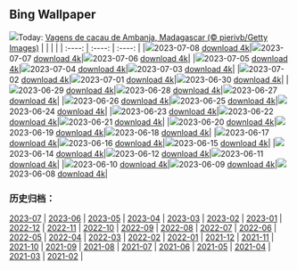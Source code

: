 ## Bing Wallpaper
![](https://global.bing.com/th?id=OHR.CocoaPods_PT-BR0249334987_UHD.jpg&w=1000)Today: [Vagens de cacau de Ambanja, Madagascar (© pierivb/Getty Images)](https://global.bing.com/th?id=OHR.CocoaPods_PT-BR0249334987_UHD.jpg)
|      |      |      |
| :----: | :----: | :----: |
|![](https://global.bing.com/th?id=OHR.CocoaPods_PT-BR0249334987_UHD.jpg&pid=hp&w=384&h=216&rs=1&c=4)2023-07-08 [download 4k](https://global.bing.com/th?id=OHR.CocoaPods_PT-BR0249334987_UHD.jpg)|![](https://global.bing.com/th?id=OHR.KissingPenguins_PT-BR9632546224_UHD.jpg&pid=hp&w=384&h=216&rs=1&c=4)2023-07-07 [download 4k](https://global.bing.com/th?id=OHR.KissingPenguins_PT-BR9632546224_UHD.jpg)|![](https://global.bing.com/th?id=OHR.CorfuBeach_PT-BR9062903399_UHD.jpg&pid=hp&w=384&h=216&rs=1&c=4)2023-07-06 [download 4k](https://global.bing.com/th?id=OHR.CorfuBeach_PT-BR9062903399_UHD.jpg)|
|![](https://global.bing.com/th?id=OHR.GrasslandsNationalParkSaskachewan_PT-BR8783608554_UHD.jpg&pid=hp&w=384&h=216&rs=1&c=4)2023-07-05 [download 4k](https://global.bing.com/th?id=OHR.GrasslandsNationalParkSaskachewan_PT-BR8783608554_UHD.jpg)|![](https://global.bing.com/th?id=OHR.CoyoteBanff_PT-BR7233283124_UHD.jpg&pid=hp&w=384&h=216&rs=1&c=4)2023-07-04 [download 4k](https://global.bing.com/th?id=OHR.CoyoteBanff_PT-BR7233283124_UHD.jpg)|![](https://global.bing.com/th?id=OHR.HalfwayBoats_PT-BR6600769834_UHD.jpg&pid=hp&w=384&h=216&rs=1&c=4)2023-07-03 [download 4k](https://global.bing.com/th?id=OHR.HalfwayBoats_PT-BR6600769834_UHD.jpg)|
|![](https://global.bing.com/th?id=OHR.PelotonPont_PT-BR5941556795_UHD.jpg&pid=hp&w=384&h=216&rs=1&c=4)2023-07-02 [download 4k](https://global.bing.com/th?id=OHR.PelotonPont_PT-BR5941556795_UHD.jpg)|![](https://global.bing.com/th?id=OHR.ClamBears_PT-BR5661111850_UHD.jpg&pid=hp&w=384&h=216&rs=1&c=4)2023-07-01 [download 4k](https://global.bing.com/th?id=OHR.ClamBears_PT-BR5661111850_UHD.jpg)|![](https://global.bing.com/th?id=OHR.BanyakIslands_PT-BR9478942704_UHD.jpg&pid=hp&w=384&h=216&rs=1&c=4)2023-06-30 [download 4k](https://global.bing.com/th?id=OHR.BanyakIslands_PT-BR9478942704_UHD.jpg)|
|![](https://global.bing.com/th?id=OHR.PrideIceland_PT-BR9247748028_UHD.jpg&pid=hp&w=384&h=216&rs=1&c=4)2023-06-29 [download 4k](https://global.bing.com/th?id=OHR.PrideIceland_PT-BR9247748028_UHD.jpg)|![](https://global.bing.com/th?id=OHR.SedonaSunset_PT-BR8929237234_UHD.jpg&pid=hp&w=384&h=216&rs=1&c=4)2023-06-28 [download 4k](https://global.bing.com/th?id=OHR.SedonaSunset_PT-BR8929237234_UHD.jpg)|![](https://global.bing.com/th?id=OHR.VillandryGarden_PT-BR8698616986_UHD.jpg&pid=hp&w=384&h=216&rs=1&c=4)2023-06-27 [download 4k](https://global.bing.com/th?id=OHR.VillandryGarden_PT-BR8698616986_UHD.jpg)|
|![](https://global.bing.com/th?id=OHR.PetraTreasury_PT-BR8415620611_UHD.jpg&pid=hp&w=384&h=216&rs=1&c=4)2023-06-26 [download 4k](https://global.bing.com/th?id=OHR.PetraTreasury_PT-BR8415620611_UHD.jpg)|![](https://global.bing.com/th?id=OHR.NhaTrang_PT-BR8126662489_UHD.jpg&pid=hp&w=384&h=216&rs=1&c=4)2023-06-25 [download 4k](https://global.bing.com/th?id=OHR.NhaTrang_PT-BR8126662489_UHD.jpg)|![](https://global.bing.com/th?id=OHR.PollinatorMonarch_PT-BR7841420881_UHD.jpg&pid=hp&w=384&h=216&rs=1&c=4)2023-06-24 [download 4k](https://global.bing.com/th?id=OHR.PollinatorMonarch_PT-BR7841420881_UHD.jpg)|
|![](https://global.bing.com/th?id=OHR.PeruAmazon_PT-BR7421781188_UHD.jpg&pid=hp&w=384&h=216&rs=1&c=4)2023-06-23 [download 4k](https://global.bing.com/th?id=OHR.PeruAmazon_PT-BR7421781188_UHD.jpg)|![](https://global.bing.com/th?id=OHR.StonehengeSalisbury_PT-BR7064860081_UHD.jpg&pid=hp&w=384&h=216&rs=1&c=4)2023-06-22 [download 4k](https://global.bing.com/th?id=OHR.StonehengeSalisbury_PT-BR7064860081_UHD.jpg)|![](https://global.bing.com/th?id=OHR.EagleTree_PT-BR1918929782_UHD.jpg&pid=hp&w=384&h=216&rs=1&c=4)2023-06-21 [download 4k](https://global.bing.com/th?id=OHR.EagleTree_PT-BR1918929782_UHD.jpg)|
|![](https://global.bing.com/th?id=OHR.Fawn_PT-BR1155184891_UHD.jpg&pid=hp&w=384&h=216&rs=1&c=4)2023-06-20 [download 4k](https://global.bing.com/th?id=OHR.Fawn_PT-BR1155184891_UHD.jpg)|![](https://global.bing.com/th?id=OHR.TernFather_PT-BR0620586180_UHD.jpg&pid=hp&w=384&h=216&rs=1&c=4)2023-06-19 [download 4k](https://global.bing.com/th?id=OHR.TernFather_PT-BR0620586180_UHD.jpg)|![](https://global.bing.com/th?id=OHR.SurfSanDiego_PT-BR0003573569_UHD.jpg&pid=hp&w=384&h=216&rs=1&c=4)2023-06-18 [download 4k](https://global.bing.com/th?id=OHR.SurfSanDiego_PT-BR0003573569_UHD.jpg)|
|![](https://global.bing.com/th?id=OHR.HawksbillTurtle_PT-BR9425456104_UHD.jpg&pid=hp&w=384&h=216&rs=1&c=4)2023-06-17 [download 4k](https://global.bing.com/th?id=OHR.HawksbillTurtle_PT-BR9425456104_UHD.jpg)|![](https://global.bing.com/th?id=OHR.SmokyFireflies_PT-BR0661449530_UHD.jpg&pid=hp&w=384&h=216&rs=1&c=4)2023-06-16 [download 4k](https://global.bing.com/th?id=OHR.SmokyFireflies_PT-BR0661449530_UHD.jpg)|![](https://global.bing.com/th?id=OHR.PassauSunsetJune_PT-BR1202861779_UHD.jpg&pid=hp&w=384&h=216&rs=1&c=4)2023-06-15 [download 4k](https://global.bing.com/th?id=OHR.PassauSunsetJune_PT-BR1202861779_UHD.jpg)|
|![](https://global.bing.com/th?id=OHR.OkefenokeeSwamp_PT-BR9993214300_UHD.jpg&pid=hp&w=384&h=216&rs=1&c=4)2023-06-14 [download 4k](https://global.bing.com/th?id=OHR.OkefenokeeSwamp_PT-BR9993214300_UHD.jpg)|![](https://global.bing.com/th?id=OHR.GoliathHeron_PT-BR9417001385_UHD.jpg&pid=hp&w=384&h=216&rs=1&c=4)2023-06-12 [download 4k](https://global.bing.com/th?id=OHR.GoliathHeron_PT-BR9417001385_UHD.jpg)|![](https://global.bing.com/th?id=OHR.PortugalDay_PT-BR8034817895_UHD.jpg&pid=hp&w=384&h=216&rs=1&c=4)2023-06-11 [download 4k](https://global.bing.com/th?id=OHR.PortugalDay_PT-BR8034817895_UHD.jpg)|
|![](https://global.bing.com/th?id=OHR.BalloonsTurkey_PT-BR7705553978_UHD.jpg&pid=hp&w=384&h=216&rs=1&c=4)2023-06-10 [download 4k](https://global.bing.com/th?id=OHR.BalloonsTurkey_PT-BR7705553978_UHD.jpg)|![](https://global.bing.com/th?id=OHR.PlayfulHumpback_PT-BR7330995168_UHD.jpg&pid=hp&w=384&h=216&rs=1&c=4)2023-06-09 [download 4k](https://global.bing.com/th?id=OHR.PlayfulHumpback_PT-BR7330995168_UHD.jpg)|![](https://global.bing.com/th?id=OHR.ChacoCulture_PT-BR7075653846_UHD.jpg&pid=hp&w=384&h=216&rs=1&c=4)2023-06-08 [download 4k](https://global.bing.com/th?id=OHR.ChacoCulture_PT-BR7075653846_UHD.jpg)|

### 历史归档：
[2023-07](https://github.com/niumoo/bing-wallpaper/tree/main/picture/2023-07/) | [2023-06](https://github.com/niumoo/bing-wallpaper/tree/main/picture/2023-06/) | [2023-05](https://github.com/niumoo/bing-wallpaper/tree/main/picture/2023-05/) | [2023-04](https://github.com/niumoo/bing-wallpaper/tree/main/picture/2023-04/) | [2023-03](https://github.com/niumoo/bing-wallpaper/tree/main/picture/2023-03/) | [2023-02](https://github.com/niumoo/bing-wallpaper/tree/main/picture/2023-02/) | [2023-01](https://github.com/niumoo/bing-wallpaper/tree/main/picture/2023-01/) | [2022-12](https://github.com/niumoo/bing-wallpaper/tree/main/picture/2022-12/) | 
[2022-11](https://github.com/niumoo/bing-wallpaper/tree/main/picture/2022-11/) | [2022-10](https://github.com/niumoo/bing-wallpaper/tree/main/picture/2022-10/) | [2022-09](https://github.com/niumoo/bing-wallpaper/tree/main/picture/2022-09/) | [2022-08](https://github.com/niumoo/bing-wallpaper/tree/main/picture/2022-08/) | [2022-07](https://github.com/niumoo/bing-wallpaper/tree/main/picture/2022-07/) | [2022-06](https://github.com/niumoo/bing-wallpaper/tree/main/picture/2022-06/) | [2022-05](https://github.com/niumoo/bing-wallpaper/tree/main/picture/2022-05/) | [2022-04](https://github.com/niumoo/bing-wallpaper/tree/main/picture/2022-04/) | 
[2022-03](https://github.com/niumoo/bing-wallpaper/tree/main/picture/2022-03/) | [2022-02](https://github.com/niumoo/bing-wallpaper/tree/main/picture/2022-02/) | [2022-01](https://github.com/niumoo/bing-wallpaper/tree/main/picture/2022-01/) | [2021-12](https://github.com/niumoo/bing-wallpaper/tree/main/picture/2021-12/) | [2021-11](https://github.com/niumoo/bing-wallpaper/tree/main/picture/2021-11/) | [2021-10](https://github.com/niumoo/bing-wallpaper/tree/main/picture/2021-10/) | [2021-09](https://github.com/niumoo/bing-wallpaper/tree/main/picture/2021-09/) | [2021-08](https://github.com/niumoo/bing-wallpaper/tree/main/picture/2021-08/) | 
[2021-07](https://github.com/niumoo/bing-wallpaper/tree/main/picture/2021-07/) | [2021-06](https://github.com/niumoo/bing-wallpaper/tree/main/picture/2021-06/) | [2021-05](https://github.com/niumoo/bing-wallpaper/tree/main/picture/2021-05/) | [2021-04](https://github.com/niumoo/bing-wallpaper/tree/main/picture/2021-04/) | [2021-03](https://github.com/niumoo/bing-wallpaper/tree/main/picture/2021-03/) | [2021-02](https://github.com/niumoo/bing-wallpaper/tree/main/picture/2021-02/) | 